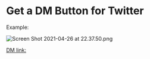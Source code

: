 # Get a DM Button for Twitter

Example: 

![Screen Shot 2021-04-26 at 22.37.50.png](https://i.loli.net/2021/04/26/MZ8eIlmJuDtH5Oz.png)

[DM link:](https://twitter.com/messages/compose?text=hello,%20%F0%9F%8D%9F~~~&recipient_id=1190406529922416641)


